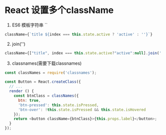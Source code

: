 <!--
 * @Author: tangdaoyong
 * @Date: 2021-01-12 16:16:00
 * @LastEditors: tangdaoyong
 * @LastEditTime: 2021-01-12 16:17:48
 * @Description: React 设置多个className
-->
# React 设置多个className

1. ES6 模板字符串 ``
```js
className={`title ${index === this.state.active ? 'active' : ''}`}
```
2. join('')
```js
className={["title", index === this.state.active?"active":null].join(' ')}
```
3. classnames(需要下载classnames)
```js
const classNames = require('classnames');
 
const Button = React.createClass({
  // ...
  render () {
    const btnClass = classNames({
      btn: true,
      'btn-pressed': this.state.isPressed,
      'btn-over': !this.state.isPressed && this.state.isHovered
    });
    return <button className={btnClass}>{this.props.label}</button>;
  }
});
```